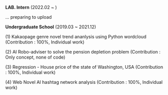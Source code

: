 **LAB. Intern** (2022.02 ~ )

... preparing to upload


**Undergraduate School** (2019.03 ~ 2021.12)

(1) Kakaopage genre novel trend ananlysis using Python wordcloud
(Contribution : 100%, Individual work)


(2) AI Robo-adviser to solve the pension depletion problem 
(Contribution : Only concept, none of code)


(3) Regression - House price of the state of Washington, USA
(Contribution : 100%, Individual work)


(4) Web Novel AI hashtag network analysis
(Contribution : 100%, Individual work)
